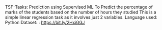 TSF-Tasks: Prediction using Supervised ML
To Predict the percentage of marks of the students based on the number of hours they studied
This is a simple linear regression task as it involves just 2 variables.
Language used: Python
Dataset: : https://bit.ly/2HxiGGJ
